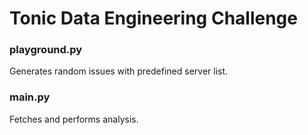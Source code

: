 # Tonic Data Engineering Challenge

### playground.py
Generates random issues with predefined server list.

### main.py
Fetches and performs analysis.